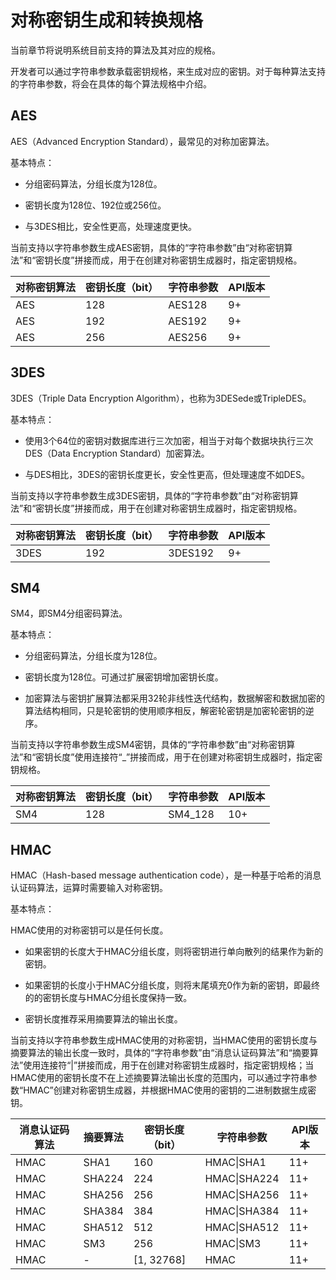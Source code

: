 # 对称密钥生成和转换规格


当前章节将说明系统目前支持的算法及其对应的规格。


开发者可以通过字符串参数承载密钥规格，来生成对应的密钥。对于每种算法支持的字符串参数，将会在具体的每个算法规格中介绍。


## AES

AES（Advanced Encryption Standard），最常见的对称加密算法。

基本特点：

- 分组密码算法，分组长度为128位。

- 密钥长度为128位、192位或256位。

- 与3DES相比，安全性更高，处理速度更快。


当前支持以字符串参数生成AES密钥，具体的“字符串参数”由“对称密钥算法”和“密钥长度”拼接而成，用于在创建对称密钥生成器时，指定密钥规格。


| 对称密钥算法 | 密钥长度（bit） | 字符串参数 | API版本 | 
| -------- | -------- | -------- | -------- |
| AES | 128 | AES128 | 9+ | 
| AES | 192 | AES192 | 9+ | 
| AES | 256 | AES256 | 9+ | 


## 3DES

3DES（Triple Data Encryption Algorithm），也称为3DESede或TripleDES。

基本特点：

- 使用3个64位的密钥对数据库进行三次加密，相当于对每个数据块执行三次DES（Data Encryption Standard）加密算法。

- 与DES相比，3DES的密钥长度更长，安全性更高，但处理速度不如DES。

当前支持以字符串参数生成3DES密钥，具体的“字符串参数”由“对称密钥算法”和“密钥长度”拼接而成，用于在创建对称密钥生成器时，指定密钥规格。

| 对称密钥算法 | 密钥长度（bit） | 字符串参数 | API版本 | 
| -------- | -------- | -------- | -------- |
| 3DES | 192 | 3DES192 | 9+ | 


## SM4

SM4，即SM4分组密码算法。

基本特点：

- 分组密码算法，分组长度为128位。

- 密钥长度为128位。可通过扩展密钥增加密钥长度。

- 加密算法与密钥扩展算法都采用32轮非线性迭代结构，数据解密和数据加密的算法结构相同，只是轮密钥的使用顺序相反，解密轮密钥是加密轮密钥的逆序。

当前支持以字符串参数生成SM4密钥，具体的“字符串参数”由“对称密钥算法”和“密钥长度”使用连接符“_”拼接而成，用于在创建对称密钥生成器时，指定密钥规格。

| 对称密钥算法 | 密钥长度（bit） | 字符串参数 | API版本 | 
| -------- | -------- | -------- | -------- |
| SM4 | 128 | SM4_128 | 10+ | 


## HMAC

HMAC（Hash-based message authentication code），是一种基于哈希的消息认证码算法，运算时需要输入对称密钥。

基本特点：

HMAC使用的对称密钥可以是任何长度。

- 如果密钥的长度大于HMAC分组长度，则将密钥进行单向散列的结果作为新的密钥。

- 如果密钥的长度小于HMAC分组长度，则将末尾填充0作为新的密钥，即最终的的密钥长度与HMAC分组长度保持一致。

- 密钥长度推荐采用摘要算法的输出长度。

当前支持以字符串参数生成HMAC使用的对称密钥，当HMAC使用的密钥长度与摘要算法的输出长度一致时，具体的“字符串参数”由“消息认证码算法”和“摘要算法”使用连接符“|”拼接而成，用于在创建对称密钥生成器时，指定密钥规格；当HMAC使用的密钥长度不在上述摘要算法输出长度的范围内，可以通过字符串参数“HMAC”创建对称密钥生成器，并根据HMAC使用的密钥的二进制数据生成密钥。

| 消息认证码算法 | 摘要算法 | 密钥长度（bit） | 字符串参数 | API版本 | 
| -------- | -------- | -------- | -------- | -------- |
| HMAC | SHA1 | 160 | HMAC\|SHA1 | 11+ | 
| HMAC | SHA224 | 224 | HMAC\|SHA224 | 11+ | 
| HMAC | SHA256 | 256 | HMAC\|SHA256 | 11+ | 
| HMAC | SHA384 | 384 | HMAC\|SHA384 | 11+ | 
| HMAC | SHA512 | 512 | HMAC\|SHA512 | 11+ | 
| HMAC | SM3 | 256 | HMAC\|SM3 | 11+ | 
| HMAC | - | [1, 32768] | HMAC | 11+ | 

